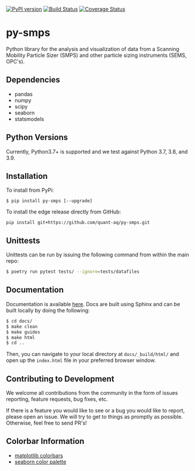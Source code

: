 [![PyPI version](https://badge.fury.io/py/py-smps.svg)](https://badge.fury.io/py/py-smps)
[![Build Status](https://travis-ci.org/dhhagan/py-smps.svg?branch=master)](https://travis-ci.org/dhhagan/py-smps)
[![Coverage Status](https://coveralls.io/repos/github/dhhagan/py-smps/badge.svg?branch=master)](https://coveralls.io/github/dhhagan/py-smps?branch=master)


# py-smps
Python library for the analysis and visualization of data from a Scanning Mobility Particle Sizer (SMPS) and other particle sizing instruments (SEMS, OPC's).

## Dependencies

  * pandas
  * numpy
  * scipy
  * seaborn
  * statsmodels

## Python Versions

Currently, Python3.7+ is supported and we test against Python 3.7, 3.8, and 3.9.

## Installation

To install from PyPi:

    $ pip install py-smps [--upgrade]

To install the edge release directly from GitHub:

    pip install git+https://github.com/quant-aq/py-smps.git

## Unittests

Unittests can be run by issuing the following command from within the main repo:

```sh
$ poetry run pytest tests/ --ignore=tests/datafiles
```


## Documentation

Documentation is available [here](https://quant-aq.github.io/py-smps/). Docs are built using Sphinx and can be built locally by doing the following:

```sh
$ cd docs/
$ make clean
$ make guides
$ make html
$ cd ..
```

Then, you can navigate to your local directory at `docs/_build/html/` and open up the `index.html` file in your preferred browser window.


## Contributing to Development

We welcome all contributions from the community in the form of issues reporting, feature requests, bug fixes, etc.

If there is a feature you would like to see or a bug you would like to report, please open an issue. We will try to get to things as promptly as possible. Otherwise, feel free to send PR's!


## Colorbar Information

  * [matplotlib colorbars](http://matplotlib.org/examples/color/colormaps_reference.html)
  * [seaborn color palette](http://seaborn.pydata.org/tutorial/color_palettes.html)
